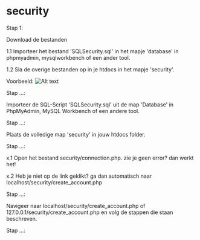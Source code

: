 # security


Stap 1:

Download de bestanden

1.1 Importeer het bestand 'SQLSecurity.sql' in het mapje 'database' in phpmyadmin, mysqlworkbench of een ander tool.

1.2 Sla de overige bestanden op in je htdocs in het mapje 'security'. 

Voorbeeld: ![Alt text](https://puu.sh/uM6Oe.png)


Stap ...:

Importeer de SQL-Script 'SQLSecurity.sql' uit de map 'Database' in PhpMyAdmin, MySQL Workbench of een andere tool.

Stap ...:

Plaats de volledige map 'security' in jouw htdocs folder.

Stap ...:

x.1 Open het bestand security/connection.php. zie je geen error? dan werkt het!

x.2 Heb je niet op de link geklikt? ga dan automatisch naar localhost/security/create_account.php

Stap ...:

Navigeer naar localhost/security/create_account.php of 127.0.0.1/security/create_account.php en volg de stappen die staan beschreven.

Stap ...:


